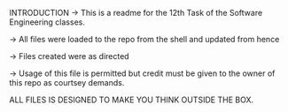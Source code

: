 INTRODUCTION
-> This is a readme for the 12th Task of the Software Engineering classes.

-> All files were loaded to the repo from the shell and updated from hence

-> Files created were as directed

-> Usage of this file is permitted but credit must be given to the owner of this repo as courtsey demands.

ALL FILES IS DESIGNED TO MAKE YOU THINK OUTSIDE THE BOX.
